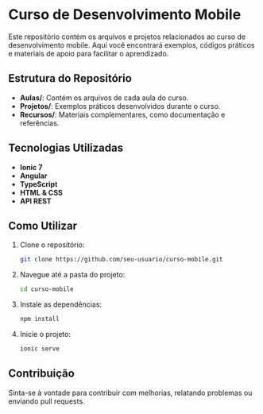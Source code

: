 # Curso de Desenvolvimento Mobile

Este repositório contém os arquivos e projetos relacionados ao curso de desenvolvimento mobile. Aqui você encontrará exemplos, códigos práticos e materiais de apoio para facilitar o aprendizado.

## Estrutura do Repositório

- **Aulas/**: Contém os arquivos de cada aula do curso.
- **Projetos/**: Exemplos práticos desenvolvidos durante o curso.
- **Recursos/**: Materiais complementares, como documentação e referências.

## Tecnologias Utilizadas

- **Ionic 7**
- **Angular**
- **TypeScript**
- **HTML & CSS**
- **API REST**

## Como Utilizar

1. Clone o repositório:
   ```sh
   git clone https://github.com/seu-usuario/curso-mobile.git
   ```
2. Navegue até a pasta do projeto:
   ```sh
   cd curso-mobile
   ```
3. Instale as dependências:
   ```sh
   npm install
   ```
4. Inicie o projeto:
   ```sh
   ionic serve
   ```

## Contribuição

Sinta-se à vontade para contribuir com melhorias, relatando problemas ou enviando pull requests.

